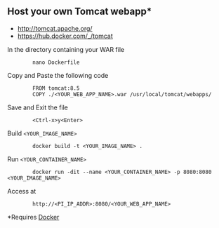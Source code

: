 ## Host your own Tomcat webapp*
* http://tomcat.apache.org/
* https://hub.docker.com/_/tomcat

In the directory containing your WAR file
```
        nano Dockerfile
```
Copy and Paste the following code
```
        FROM tomcat:8.5
        COPY ./<YOUR_WEB_APP_NAME>.war /usr/local/tomcat/webapps/
```
Save and Exit the file
```
        <Ctrl-x>y<Enter>
```
Build `<YOUR_IMAGE_NAME>`
```
        docker build -t <YOUR_IMAGE_NAME> .
```
Run `<YOUR_CONTAINER_NAME>`
```
        docker run -dit --name <YOUR_CONTAINER_NAME> -p 8080:8080 <YOUR_IMAGE_NAME>
```
Access at
```
        http://<PI_IP_ADDR>:8080/<YOUR_WEB_APP_NAME>
```
*Requires [Docker](./install-docker.md)

